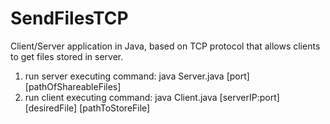 # SendFilesTCP
Client/Server application in Java, based on TCP protocol that allows clients to get files stored in server.

1. run server executing command: java Server.java [port] [pathOfShareableFiles]
2. run client executing command: java Client.java [serverIP:port] [desiredFile] [pathToStoreFile]


